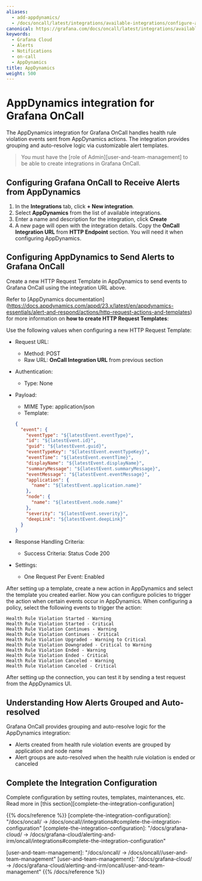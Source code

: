 ```yaml
---
aliases:
  - add-appdynamics/
  - /docs/oncall/latest/integrations/available-integrations/configure-appdynamics/
canonical: https://grafana.com/docs/oncall/latest/integrations/available-integrations/configure-appdynamics/
keywords:
  - Grafana Cloud
  - Alerts
  - Notifications
  - on-call
  - AppDynamics
title: AppDynamics
weight: 500
---
```


# AppDynamics integration for Grafana OnCall

The AppDynamics integration for Grafana OnCall handles health rule violation events sent from AppDynamics actions.
The integration provides grouping and auto-resolve logic via customizable alert templates.

> You must have the [role of Admin][user-and-team-management] to be able to create integrations in Grafana OnCall.

## Configuring Grafana OnCall to Receive Alerts from AppDynamics

1. In the **Integrations** tab, click **+ New integration**.
2. Select **AppDynamics** from the list of available integrations.
3. Enter a name and description for the integration, click **Create**
4. A new page will open with the integration details. Copy the **OnCall Integration URL** from **HTTP Endpoint** section.
You will need it when configuring AppDynamics.

## Configuring AppDynamics to Send Alerts to Grafana OnCall

Create a new HTTP Request Template in AppDynamics to send events to Grafana OnCall using the integration URL above.

Refer to
[AppDynamics documentation]
(<https://docs.appdynamics.com/appd/23.x/latest/en/appdynamics-essentials/alert-and-respond/actions/http-request-actions-and-templates>)
for more information on **how to create HTTP Request Templates**:

Use the following values when configuring a new HTTP Request Template:

* Request URL:
  * Method: POST
  * Raw URL: **OnCall Integration URL** from previous section
* Authentication:
  * Type: None
* Payload:
  * MIME Type: application/json
  * Template:

  ```json
  {
    "event": {
      "eventType": "${latestEvent.eventType}",
      "id": "${latestEvent.id}",
      "guid": "${latestEvent.guid}",
      "eventTypeKey": "${latestEvent.eventTypeKey}",
      "eventTime": "${latestEvent.eventTime}",
      "displayName": "${latestEvent.displayName}",
      "summaryMessage": "${latestEvent.summaryMessage}",
      "eventMessage": "${latestEvent.eventMessage}",
      "application": {
        "name": "${latestEvent.application.name}"
      },
      "node": {
        "name": "${latestEvent.node.name}"
      },
      "severity": "${latestEvent.severity}",
      "deepLink": "${latestEvent.deepLink}"
    }
  }
  ```

* Response Handling Criteria:
  * Success Criteria: Status Code 200
* Settings:
  * One Request Per Event: Enabled

After setting up a template, create a new action in AppDynamics and select the template you created earlier.
Now you can configure policies to trigger the action when certain events occur in AppDynamics.
When configuring a policy, select the following events to trigger the action:

```plain
Health Rule Violation Started - Warning
Health Rule Violation Started - Critical
Health Rule Violation Continues - Warning
Health Rule Violation Continues - Critical
Health Rule Violation Upgraded - Warning to Critical
Health Rule Violation Downgraded - Critical to Warning
Health Rule Violation Ended - Warning
Health Rule Violation Ended - Critical
Health Rule Violation Canceled - Warning
Health Rule Violation Canceled - Critical
```

After setting up the connection, you can test it by sending a test request from the AppDynamics UI.

## Understanding How Alerts Grouped and Auto-resolved

Grafana OnCall provides grouping and auto-resolve logic for the AppDynamics integration:

* Alerts created from health rule violation events are grouped by application and node name
* Alert groups are auto-resolved when the health rule violation is ended or canceled

## Complete the Integration Configuration

Complete configuration by setting routes, templates, maintenances, etc. Read more in
[this section][complete-the-integration-configuration]

<!-- markdownlint-disable MD033 -->
{{% docs/reference %}}
[complete-the-integration-configuration]: "/docs/oncall/ -> /docs/oncall/<ONCALL VERSION>/integrations#complete-the-integration-configuration"
[complete-the-integration-configuration]: "/docs/grafana-cloud/ -> /docs/grafana-cloud/alerting-and-irm/oncall/integrations#complete-the-integration-configuration"

[user-and-team-management]: "/docs/oncall/ -> /docs/oncall/<ONCALL VERSION>/user-and-team-management"
[user-and-team-management]: "/docs/grafana-cloud/ -> /docs/grafana-cloud/alerting-and-irm/oncall/user-and-team-management"
{{% /docs/reference %}}
<!-- markdownlint-enable MD033 -->
